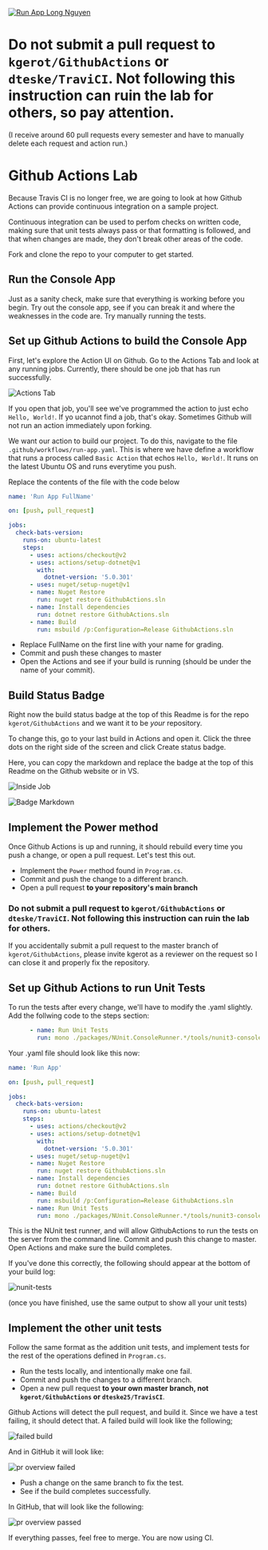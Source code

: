 [![Run App Long Nguyen](https://github.com/l0ngewinn/GithubActions/actions/workflows/run-app.yaml/badge.svg)](https://github.com/l0ngewinn/GithubActions/actions/workflows/run-app.yaml)

# Do not submit a pull request to `kgerot/GithubActions` or `dteske/TraviCI`. Not following this instruction can ruin the lab for others, so pay attention.

(I receive around 60 pull requests every semester and have to manually delete each request and action run.)

# Github Actions Lab

Because Travis CI is no longer free, we are going to look at how Github Actions can provide continuous integration on a sample project.

Continuous integration can be used to perfom checks on written code, making sure that unit tests always pass or that formatting is followed, and that when changes are made, they don't break other areas of the code.

Fork and clone the repo to your computer to get started.

## Run the Console App
Just as a sanity check, make sure that everything is working before you begin. Try out the console app, see if you can break it and where the weaknesses in the code are. Try manually running the tests.

## Set up Github Actions to build the Console App

First, let's explore the Action UI on Github. Go to the Actions Tab and look at any running jobs.
Currently, there should be one job that has run successfully. 

![Actions Tab](./img/actions-tab.PNG)

If you open that job, you'll see we've programmed the action to just echo `Hello, World!`. If yo ucannot find a job, that's okay. Sometimes Github will not run an  action immediately upon forking.

We want our action to build our project. To do this, navigate to the file `.github/workflows/run-app.yaml`.
This is where we have define a workflow that runs a process called `Basic Action` that echos `Hello, World!`. It runs on the latest Ubuntu OS and runs everytime you push.

Replace the contents of the file with the code below

```yaml
name: 'Run App FullName'

on: [push, pull_request]

jobs:
  check-bats-version:
    runs-on: ubuntu-latest
    steps:
      - uses: actions/checkout@v2
      - uses: actions/setup-dotnet@v1
        with:
          dotnet-version: '5.0.301'
      - uses: nuget/setup-nuget@v1
      - name: Nuget Restore
        run: nuget restore GithubActions.sln
      - name: Install dependencies
        run: dotnet restore GithubActions.sln
      - name: Build
        run: msbuild /p:Configuration=Release GithubActions.sln
```

- Replace FullName on the first line with your name for grading.
- Commit and push these changes to master
- Open the Actions and see if your build is running (should be under the name of your commit). 

## Build Status Badge

Right now the build status badge at the top of this Readme is for the repo `kgerot/GithubActions` and  we want it to be *your* repository. 

To change this, go to your last build in Actions and open it. Click the three dots on the right side of the screen and click Create status badge.

Here, you can copy the markdown and replace the badge at the top of this Readme on the Github website or in VS.

![Inside Job](./img/inner-test.PNG)

![Badge Markdown](./img/badge-markdown.PNG)

## Implement the Power method
Once Github Actions is up and running, it should rebuild every time you push a change, or open a pull request. Let's test this out.

- Implement the `Power` method found in `Program.cs`.
- Commit and push the change to a different branch.
- Open a pull request **to your repository's main branch** 

### Do not submit a pull request to `kgerot/GithubActions` or `dteske/TraviCI`. Not following this instruction can ruin the lab for others. 

If you accidentally submit a pull request to the master branch of `kgerot/GithubActions`, please invite kgerot as a reviewer on the request so I can close it and properly fix the repository.

## Set up Github Actions to run Unit Tests
To run the tests after every change, we'll have to modify the .yaml slightly. Add the follwing code to the steps section:

```yaml
      - name: Run Unit Tests
        run: mono ./packages/NUnit.ConsoleRunner.*/tools/nunit3-console.exe ./Tests/bin/Release/Tests.dll
```

Your .yaml file should look like this now:
```yaml
name: 'Run App'

on: [push, pull_request]

jobs:
  check-bats-version:
    runs-on: ubuntu-latest
    steps:
      - uses: actions/checkout@v2
      - uses: actions/setup-dotnet@v1
        with:
          dotnet-version: '5.0.301'
      - uses: nuget/setup-nuget@v1
      - name: Nuget Restore
        run: nuget restore GithubActions.sln
      - name: Install dependencies
        run: dotnet restore GithubActions.sln
      - name: Build
        run: msbuild /p:Configuration=Release GithubActions.sln
      - name: Run Unit Tests
        run: mono ./packages/NUnit.ConsoleRunner.*/tools/nunit3-console.exe ./Tests/bin/Release/Tests.dll
```

This is the NUnit test runner, and will allow GithubActions to run the tests on the server from the command line.
Commit and push this change to master.
Open Actions and make sure the build completes.

If you've done this correctly, the following should appear at the bottom of your build log:

![nunit-tests](./img/passing-unit-tests.PNG)

(once you have finished, use the same output to show all your unit tests)

## Implement the other unit tests
Follow the same format as the addition unit tests, and implement tests for the rest of the operations defined in `Program.cs`.

- Run the tests locally, and intentionally make one fail.
- Commit and push the changes to a different branch.
- Open a new pull request **to your own master branch, not `kgerot/GithubActions` or `dteske25/TravisCI`**.

Github Actions will detect the pull request, and build it. Since we have a test failing, it should detect that. A failed build will look like the following;

![failed build](./img/failed-job.PNG)

And in GitHub it will look like:

![pr overview failed](./img/failed-pull.PNG)

- Push a change on the same branch to fix the test.
- See if the build completes successfully.

In GitHub, that will look like the following:

![pr overview passed](./img/passed-pull.PNG)

If everything passes, feel free to merge. You are now using CI.
